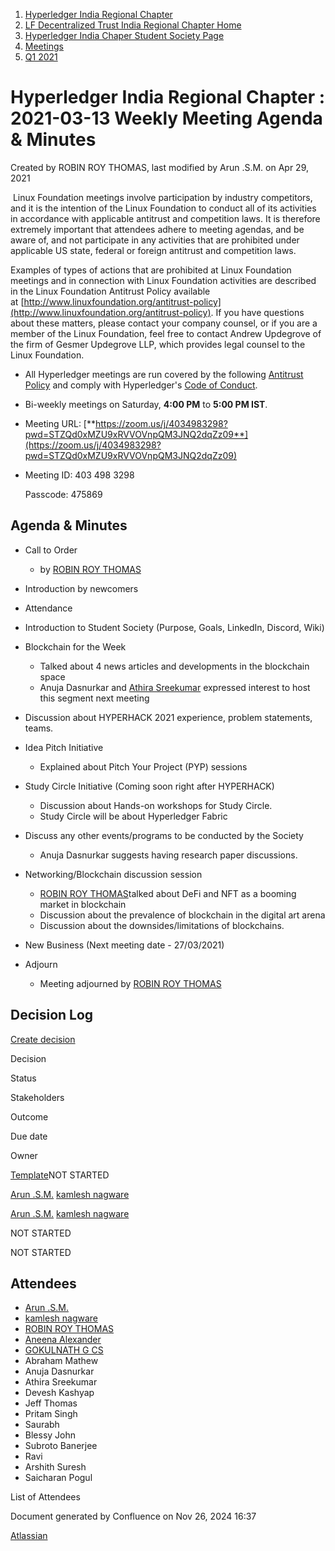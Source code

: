 1. [Hyperledger India Regional Chapter](index.html)
2. [LF Decentralized Trust India Regional Chapter Home](LF-Decentralized-Trust-India-Regional-Chapter-Home_19169282.html)
3. [Hyperledger India Chaper Student Society Page](Hyperledger-India-Chaper-Student-Society-Page_19169775.html)
4. [Meetings](Meetings_19169855.html)
5. [Q1 2021](Q1-2021_19169865.html)

# Hyperledger India Regional Chapter : 2021-03-13 Weekly Meeting Agenda &amp; Minutes

Created by ROBIN ROY THOMAS, last modified by Arun .S.M. on Apr 29, 2021

 Linux Foundation meetings involve participation by industry competitors, and it is the intention of the Linux Foundation to conduct all of its activities in accordance with applicable antitrust and competition laws. It is therefore extremely important that attendees adhere to meeting agendas, and be aware of, and not participate in any activities that are prohibited under applicable US state, federal or foreign antitrust and competition laws.

Examples of types of actions that are prohibited at Linux Foundation meetings and in connection with Linux Foundation activities are described in the Linux Foundation Antitrust Policy available at [http://www.linuxfoundation.org/antitrust-policy](http://www.linuxfoundation.org/antitrust-policy). If you have questions about these matters, please contact your company counsel, or if you are a member of the Linux Foundation, feel free to contact Andrew Updegrove of the firm of Gesmer Updegrove LLP, which provides legal counsel to the Linux Foundation.

- All Hyperledger meetings are run covered by the following [Antitrust Policy](https://docs.google.com/presentation/d/1KGMALektapBdfUPcPR0jBhoKrzmToNE28n-Xs-1zMY0/edit?usp=sharing) and comply with Hyperledger's [Code of Conduct](https://lf-hyperledger.atlassian.net/wiki/display/HYP/Hyperledger+Code+of+Conduct).
- Bi-weekly meetings on Saturday, **4:00 PM** to **5:00 PM IST**.
- Meeting URL: [**https://zoom.us/j/4034983298?pwd=STZQd0xMZU9xRVVOVnpQM3JNQ2dqZz09**](https://zoom.us/j/4034983298?pwd=STZQd0xMZU9xRVVOVnpQM3JNQ2dqZz09)
- Meeting ID: 403 498 3298
  
  Passcode: 475869

## Agenda &amp; Minutes

- Call to Order
  
  - by [ROBIN ROY THOMAS](https://lf-hyperledger.atlassian.net/wiki/people/5f2fa2c132360700383394b4?ref=confluence)
- Introduction by newcomers
- Attendance
- Introduction to Student Society (Purpose, Goals, LinkedIn, Discord, Wiki)
- Blockchain for the Week
  
  - Talked about 4 news articles and developments in the blockchain space
  - Anuja Dasnurkar and [Athira Sreekumar](https://lf-hyperledger.atlassian.net/wiki/people/61404961e7c32800707ce652?ref=confluence) expressed interest to host this segment next meeting
- Discussion about HYPERHACK 2021 experience, problem statements, teams.
- Idea Pitch Initiative 
  
  - Explained about Pitch Your Project (PYP) sessions
- Study Circle Initiative (Coming soon right after HYPERHACK)
  
  - Discussion about Hands-on workshops for Study Circle.
  - Study Circle will be about Hyperledger Fabric
- Discuss any other events/programs to be conducted by the Society
  
  - Anuja Dasnurkar suggests having research paper discussions.
- Networking/Blockchain discussion session
  
  - [ROBIN ROY THOMAS](https://lf-hyperledger.atlassian.net/wiki/people/5f2fa2c132360700383394b4?ref=confluence)talked about DeFi and NFT as a booming market in blockchain
  - Discussion about the prevalence of blockchain in the digital art arena
  - Discussion about the downsides/limitations of blockchains.
- New Business (Next meeting date - 27/03/2021)
- Adjourn
  
  - Meeting adjourned by [ROBIN ROY THOMAS](https://lf-hyperledger.atlassian.net/wiki/people/5f2fa2c132360700383394b4?ref=confluence)

## Decision Log

[Create decision](https://wiki.hyperledger.org/?createDialogSpaceKey=HIRC&createDialogBlueprintId=ee991970-1f38-42d9-be83-1f74965be14a)

Decision

Status

Stakeholders

Outcome

Due date

Owner

[Template](https://lf-hyperledger.atlassian.net/wiki/display/HIRC/Template)NOT STARTED

[Arun .S.M.](https://lf-hyperledger.atlassian.net/wiki/people/621a0e5097d313006ba7386a?ref=confluence) [kamlesh nagware](https://lf-hyperledger.atlassian.net/wiki/people/557058:8e1fc425-f938-4b39-ad13-9cd8b0ddde52?ref=confluence) 

[Arun .S.M.](https://lf-hyperledger.atlassian.net/wiki/people/621a0e5097d313006ba7386a?ref=confluence) [kamlesh nagware](https://lf-hyperledger.atlassian.net/wiki/people/557058:8e1fc425-f938-4b39-ad13-9cd8b0ddde52?ref=confluence) 

NOT STARTED

NOT STARTED

## Attendees

- [Arun .S.M.](https://lf-hyperledger.atlassian.net/wiki/people/621a0e5097d313006ba7386a?ref=confluence)
- [kamlesh nagware](https://lf-hyperledger.atlassian.net/wiki/people/557058:8e1fc425-f938-4b39-ad13-9cd8b0ddde52?ref=confluence)
- [ROBIN ROY THOMAS](https://lf-hyperledger.atlassian.net/wiki/people/5f2fa2c132360700383394b4?ref=confluence)
- [Aneena Alexander](https://lf-hyperledger.atlassian.net/wiki/people/712020:bdbe36b1-ec43-4936-8a18-47bb99a3d640?ref=confluence)
- [GOKULNATH G CS](https://lf-hyperledger.atlassian.net/wiki/people/612dc4076a4c09006a91eb28?ref=confluence)
- Abraham Mathew
- Anuja Dasnurkar
- Athira Sreekumar
- Devesh Kashyap
- Jeff Thomas
- Pritam Singh
- Saurabh
- Blessy John
- Subroto Banerjee
- Ravi
- Arshith Suresh
- Saicharan Pogul

List of Attendees

Document generated by Confluence on Nov 26, 2024 16:37

[Atlassian](http://www.atlassian.com/)
